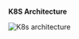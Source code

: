 **K8S Architecture**

![K8s architecture](https://user-images.githubusercontent.com/62424929/137012108-a62c27fa-a720-48c2-ae99-b7418552121d.png)
